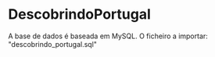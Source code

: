 ﻿# DescobrindoPortugal
A base de dados é baseada em MySQL.
O ficheiro a importar: "descobrindo_portugal.sql"
